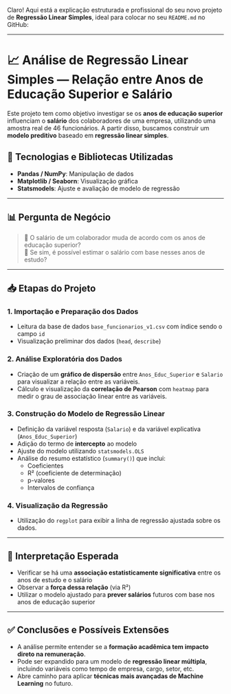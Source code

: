 Claro! Aqui está a explicação estruturada e profissional do seu novo projeto de **Regressão Linear Simples**, ideal para colocar no seu `README.md` no GitHub:

---

# 📈 Análise de Regressão Linear Simples — Relação entre Anos de Educação Superior e Salário

Este projeto tem como objetivo investigar se os **anos de educação superior** influenciam o **salário** dos colaboradores de uma empresa, utilizando uma amostra real de 46 funcionários. A partir disso, buscamos construir um **modelo preditivo** baseado em **regressão linear simples**.

## 🔧 Tecnologias e Bibliotecas Utilizadas

- **Pandas / NumPy**: Manipulação de dados  
- **Matplotlib / Seaborn**: Visualização gráfica  
- **Statsmodels**: Ajuste e avaliação de modelo de regressão  

---

## 📊 Pergunta de Negócio

> 🎯 O salário de um colaborador muda de acordo com os anos de educação superior?  
> 📐 Se sim, é possível estimar o salário com base nesses anos de estudo?

---

## 📥 Etapas do Projeto

### 1. **Importação e Preparação dos Dados**
- Leitura da base de dados `base_funcionarios_v1.csv` com índice sendo o campo `id`
- Visualização preliminar dos dados (`head`, `describe`)

### 2. **Análise Exploratória dos Dados**
- Criação de um **gráfico de dispersão** entre `Anos_Educ_Superior` e `Salario` para visualizar a relação entre as variáveis.
- Cálculo e visualização da **correlação de Pearson** com `heatmap` para medir o grau de associação linear entre as variáveis.

### 3. **Construção do Modelo de Regressão Linear**
- Definição da variável resposta (`Salario`) e da variável explicativa (`Anos_Educ_Superior`)
- Adição do termo de **intercepto** ao modelo
- Ajuste do modelo utilizando `statsmodels.OLS`
- Análise do resumo estatístico (`summary()`) que inclui:
  - Coeficientes
  - R² (coeficiente de determinação)
  - p-valores
  - Intervalos de confiança

### 4. **Visualização da Regressão**
- Utilização do `regplot` para exibir a linha de regressão ajustada sobre os dados.

---

## 📌 Interpretação Esperada

- Verificar se há uma **associação estatisticamente significativa** entre os anos de estudo e o salário
- Observar a **força dessa relação** (via R²)
- Utilizar o modelo ajustado para **prever salários** futuros com base nos anos de educação superior

---

## ✅ Conclusões e Possíveis Extensões

- A análise permite entender se a **formação acadêmica tem impacto direto na remuneração**.
- Pode ser expandido para um modelo de **regressão linear múltipla**, incluindo variáveis como tempo de empresa, cargo, setor, etc.
- Abre caminho para aplicar **técnicas mais avançadas de Machine Learning** no futuro.

